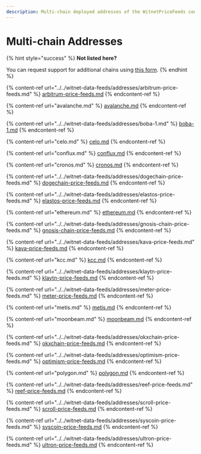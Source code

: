 ```yaml
---
description: Multi-chain deployed addresses of the WitnetPriceFeeds contract.
---
```


# Multi-chain Addresses

{% hint style="success" %}
**Not listed here?**

You can request support for additional chains using [this form](https://tally.so/r/wMZDAn).
{% endhint %}

{% content-ref url="../../witnet-data-feeds/addresses/arbitrum-price-feeds.md" %}
[arbitrum-price-feeds.md](../../witnet-data-feeds/addresses/arbitrum-price-feeds.md)
{% endcontent-ref %}

{% content-ref url="avalanche.md" %}
[avalanche.md](avalanche.md)
{% endcontent-ref %}

{% content-ref url="../../witnet-data-feeds/addresses/boba-1.md" %}
[boba-1.md](../../witnet-data-feeds/addresses/boba-1.md)
{% endcontent-ref %}

{% content-ref url="celo.md" %}
[celo.md](celo.md)
{% endcontent-ref %}

{% content-ref url="conflux.md" %}
[conflux.md](conflux.md)
{% endcontent-ref %}

{% content-ref url="cronos.md" %}
[cronos.md](cronos.md)
{% endcontent-ref %}

{% content-ref url="../../witnet-data-feeds/addresses/dogechain-price-feeds.md" %}
[dogechain-price-feeds.md](../../witnet-data-feeds/addresses/dogechain-price-feeds.md)
{% endcontent-ref %}

{% content-ref url="../../witnet-data-feeds/addresses/elastos-price-feeds.md" %}
[elastos-price-feeds.md](../../witnet-data-feeds/addresses/elastos-price-feeds.md)
{% endcontent-ref %}

{% content-ref url="ethereum.md" %}
[ethereum.md](ethereum.md)
{% endcontent-ref %}

{% content-ref url="../../witnet-data-feeds/addresses/gnosis-chain-price-feeds.md" %}
[gnosis-chain-price-feeds.md](../../witnet-data-feeds/addresses/gnosis-chain-price-feeds.md)
{% endcontent-ref %}

{% content-ref url="../../witnet-data-feeds/addresses/kava-price-feeds.md" %}
[kava-price-feeds.md](../../witnet-data-feeds/addresses/kava-price-feeds.md)
{% endcontent-ref %}

{% content-ref url="kcc.md" %}
[kcc.md](kcc.md)
{% endcontent-ref %}

{% content-ref url="../../witnet-data-feeds/addresses/klaytn-price-feeds.md" %}
[klaytn-price-feeds.md](../../witnet-data-feeds/addresses/klaytn-price-feeds.md)
{% endcontent-ref %}

{% content-ref url="../../witnet-data-feeds/addresses/meter-price-feeds.md" %}
[meter-price-feeds.md](../../witnet-data-feeds/addresses/meter-price-feeds.md)
{% endcontent-ref %}

{% content-ref url="metis.md" %}
[metis.md](metis.md)
{% endcontent-ref %}

{% content-ref url="moonbeam.md" %}
[moonbeam.md](moonbeam.md)
{% endcontent-ref %}

{% content-ref url="../../witnet-data-feeds/addresses/okxchain-price-feeds.md" %}
[okxchain-price-feeds.md](../../witnet-data-feeds/addresses/okxchain-price-feeds.md)
{% endcontent-ref %}

{% content-ref url="../../witnet-data-feeds/addresses/optimism-price-feeds.md" %}
[optimism-price-feeds.md](../../witnet-data-feeds/addresses/optimism-price-feeds.md)
{% endcontent-ref %}

{% content-ref url="polygon.md" %}
[polygon.md](polygon.md)
{% endcontent-ref %}

{% content-ref url="../../witnet-data-feeds/addresses/reef-price-feeds.md" %}
[reef-price-feeds.md](../../witnet-data-feeds/addresses/reef-price-feeds.md)
{% endcontent-ref %}

{% content-ref url="../../witnet-data-feeds/addresses/scroll-price-feeds.md" %}
[scroll-price-feeds.md](../../witnet-data-feeds/addresses/scroll-price-feeds.md)
{% endcontent-ref %}

{% content-ref url="../../witnet-data-feeds/addresses/syscoin-price-feeds.md" %}
[syscoin-price-feeds.md](../../witnet-data-feeds/addresses/syscoin-price-feeds.md)
{% endcontent-ref %}

{% content-ref url="../../witnet-data-feeds/addresses/ultron-price-feeds.md" %}
[ultron-price-feeds.md](../../witnet-data-feeds/addresses/ultron-price-feeds.md)
{% endcontent-ref %}
